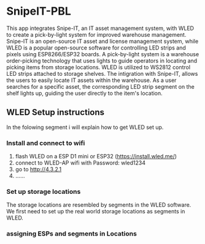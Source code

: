 # SnipeIT-PBL
This  app integrates Snipe-IT, an IT asset management system, with WLED to create a pick-by-light system for improved warehouse management.
Snipe-IT is an open-source IT asset and license management system, while WLED is a popular open-source software for controlling LED strips and pixels using ESP8266/ESP32 boards. A pick-by-light system is a warehouse order-picking technology that uses lights to guide operators in locating and picking items from storage locations.
WLED is utilized to WS2812 control LED strips attached to storage shelves. The intigration with Snipe-IT, allows the users to easily locate IT assets within the warehouse. As a user searches for a specific asset, the corresponding LED strip segment on the shelf lights up, guiding the user directly to the item's location.

## WLED Setup instructions
In the folowing segment i will explain how to get WLED set up.

### Install and connect to wifi
1. flash WLED on a ESP D1 mini or ESP32 (https://install.wled.me/)
2. connect to WLED-AP wifi with Password: wled1234
3. go to http://4.3.2.1
4. ......

### Set up storage locations
The storage locations are resembled by segments in the WLED software.
We first need to set up the real world storage locations as segments in WLED.

### assigning ESPs and segments in Locations


